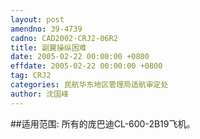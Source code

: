 ```yaml
---
layout: post
amendno: 39-4739
cadno: CAD2002-CRJ2-06R2
title: 副翼操纵困难
date: 2005-02-22 00:00:00 +0800
effdate: 2005-02-22 00:00:00 +0800
tag: CRJ2
categories: 民航华东地区管理局适航审定处
author: 沈国峰
---
```


##适用范围:
所有的庞巴迪CL-600-2B19飞机。

